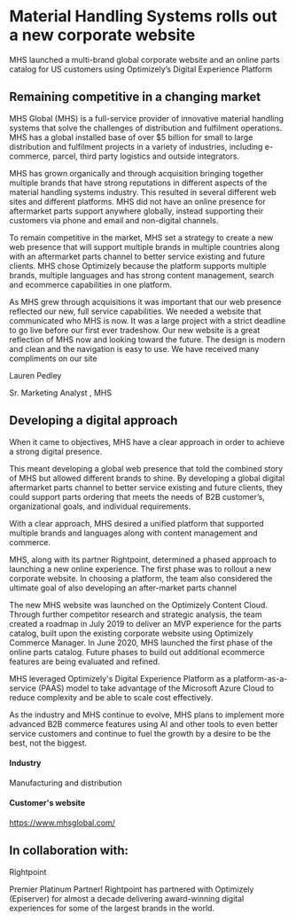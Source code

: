 # Material Handling Systems rolls out a new corporate website

MHS launched a multi-brand global corporate website and an online parts catalog
for US customers using Optimizely’s Digital Experience Platform

## Remaining competitive in a changing market

MHS Global (MHS) is a full-service provider of innovative material handling
systems that solve the challenges of distribution and fulfilment operations. MHS
has a global installed base of over $5 billion for small to large distribution
and fulfilment projects in a variety of industries, including e-commerce,
parcel, third party logistics and outside integrators.

MHS has grown organically and through acquisition bringing together multiple
brands that have strong reputations in different aspects of the material
handling systems industry. This resulted in several different web sites and
different platforms. MHS did not have an online presence for aftermarket parts
support anywhere globally, instead supporting their customers via phone and
email and non-digital channels.

To remain competitive in the market, MHS set a strategy to create a new web
presence that will support multiple brands in multiple countries along with an
aftermarket parts channel to better service existing and future clients. MHS
chose Optimizely because the platform supports multiple brands, multiple
languages and has strong content management, search and ecommerce capabilities
in one platform.

As MHS grew through acquisitions it was important that our web presence
reflected our new, full service capabilities. We needed a website that
communicated who MHS is now. It was a large project with a strict deadline to go
live before our first ever tradeshow. Our new website is a great reflection of
MHS now and looking toward the future. The design is modern and clean and the
navigation is easy to use. We have received many compliments on our site

Lauren Pedley

Sr. Marketing Analyst , MHS

## Developing a digital approach

When it came to objectives, MHS have a clear approach in order to achieve a
strong digital presence.

This meant developing a global web presence that told the combined story of MHS
but allowed different brands to shine. By developing a global digital
aftermarket parts channel to better service existing and future clients, they
could support parts ordering that meets the needs of B2B customer’s,
organizational goals, and individual requirements.

With a clear approach, MHS desired a unified platform that supported multiple
brands and languages along with content management and commerce.

MHS, along with its partner Rightpoint, determined a phased approach to
launching a new online experience. The first phase was to rollout a new
corporate website. In choosing a platform, the team also considered the ultimate
goal of also developing an after-market parts channel

The new MHS website was launched on the Optimizely Content Cloud. Through
further competitor research and strategic analysis, the team created a roadmap
in July 2019 to deliver an MVP experience for the parts catalog, built upon the
existing corporate website using Optimizely Commerce Manager. In June 2020, MHS
launched the first phase of the online parts catalog. Future phases to build out
additional ecommerce features are being evaluated and refined.

MHS leveraged Optimizely's Digital Experience Platform as a platform-as-a-
service (PAAS) model to take advantage of the Microsoft Azure Cloud to reduce
complexity and be able to scale cost effectively.

As the industry and MHS continue to evolve, MHS plans to implement more advanced
B2B commerce features using AI and other tools to even better service customers
and continue to fuel the growth by a desire to be the best, not the biggest.

#### Industry

Manufacturing and distribution

#### Customer's website

https://www.mhsglobal.com/

## In collaboration with:

Rightpoint

Premier Platinum Partner! Rightpoint has partnered with Optimizely (Episerver)
for almost a decade delivering award-winning digital experiences for some of the
largest brands in the world.
